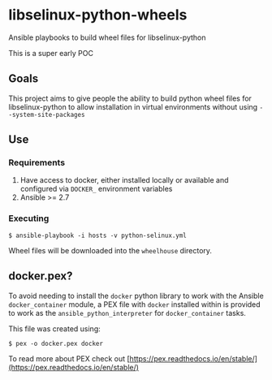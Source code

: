 # libselinux-python-wheels
Ansible playbooks to build wheel files for libselinux-python

This is a super early POC

## Goals

This project aims to give people the ability to build python wheel files for libselinux-python to allow installation in virtual environments without using `--system-site-packages`

## Use

### Requirements

1. Have access to docker, either installed locally or available and configured via `DOCKER_` environment variables
2. Ansible >= 2.7

### Executing

```
$ ansible-playbook -i hosts -v python-selinux.yml
```

Wheel files will be downloaded into the `wheelhouse` directory.

## docker.pex?

To avoid needing to install the `docker` python library to work with the Ansible `docker_container` module, a PEX file with `docker` installed within is provided to work as the `ansible_python_interpreter` for `docker_container` tasks.

This file was created using:

```
$ pex -o docker.pex docker
```

To read more about PEX check out [https://pex.readthedocs.io/en/stable/](https://pex.readthedocs.io/en/stable/)
